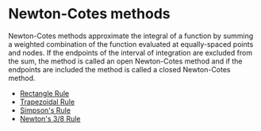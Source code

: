 # Newton-Cotes methods

Newton-Cotes methods approximate the integral of a function by summing a weighted
combination of the function evaluated at equally-spaced points and nodes. If the
endpoints of the interval of integration are excluded from the sum, the method
is called an open Newton-Cotes method and if the endpoints are included the
method is called a closed Newton-Cotes method.

- [Rectangle Rule](newton_cotes/rectangle_rule.md)
- [Trapezoidal Rule](newton_cotes/trapezoidal_rule.md)
- [Simpson's Rule](newton_cotes/simpson_rule.md)
- [Newton's 3/8 Rule](newton_cotes/newton_rule.md)
